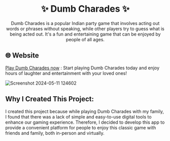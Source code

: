 <h1 align="center">✨ Dumb Charades ✨</h1>
<p align="center">Dumb Charades is a popular Indian party game that involves acting out words or phrases without speaking, while other players try to guess what is being acted out. It's a fun and entertaining game that can be enjoyed by people of all ages.</p>

## 🌐 Website
[Play Dumb Charades now](https://dumb-charades.vercel.app/) : Start playing Dumb Charades today and enjoy hours of laughter and entertainment with your loved ones!

![Screenshot 2024-05-11 124602](https://github.com/vishal-dcode/Dumb-Charades/assets/100755052/8f8d996d-b6cc-4d06-81fa-2f9cbf9992d8)


## Why I Created This Project:
I created this project because while playing Dumb Charades with my family, I found that there was a lack of simple and easy-to-use digital tools to enhance our gaming experience. Therefore, I decided to develop this app to provide a convenient platform for people to enjoy this classic game with friends and family, both in-person and virtually.

